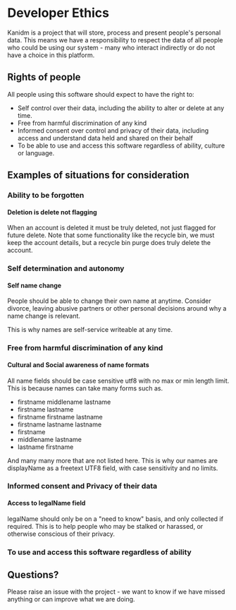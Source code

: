 # Developer Ethics

Kanidm is a project that will store, process and present people's personal data. This means we have
a responsibility to respect the data of all people who could be using our system - many who interact
indirectly or do not have a choice in this platform.

## Rights of people

All people using this software should expect to have the right to:

- Self control over their data, including the ability to alter or delete at any time.
- Free from harmful discrimination of any kind
- Informed consent over control and privacy of their data, including access and understand data held
  and shared on their behalf
- To be able to use and access this software regardless of ability, culture or language.

## Examples of situations for consideration

### Ability to be forgotten

#### Deletion is delete not flagging

When an account is deleted it must be truly deleted, not just flagged for future delete. Note that
some functionality like the recycle bin, we must keep the account details, but a recycle bin purge
does truly delete the account.

### Self determination and autonomy

#### Self name change

People should be able to change their own name at anytime. Consider divorce, leaving abusive
partners or other personal decisions around why a name change is relevant.

This is why names are self-service writeable at any time.

### Free from harmful discrimination of any kind

#### Cultural and Social awareness of name formats

All name fields should be case sensitive utf8 with no max or min length limit. This is because names
can take many forms such as.

- firstname middlename lastname
- firstname lastname
- firstname firstname lastname
- firstname lastname lastname
- firstname
- middlename lastname
- lastname firstname

And many many more that are not listed here. This is why our names are displayName as a freetext
UTF8 field, with case sensitivity and no limits.

### Informed consent and Privacy of their data

#### Access to legalName field

legalName should only be on a "need to know" basis, and only collected if required. This is to help
people who may be stalked or harassed, or otherwise conscious of their privacy.

### To use and access this software regardless of ability

## Questions?

Please raise an issue with the project - we want to know if we have missed anything or can improve
what we are doing.
